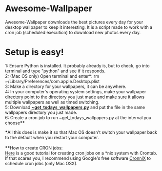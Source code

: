 <h1>Awesome-Wallpaper</h1>
<p>
Awesome-Wallpaper downloads the best pictures every day for your desktop wallpaper to keep it interesting.  It is a script made to work with a cron job (scheduled execution) to download new photos every day.
</p>

<h1>Setup is easy!</h1>
<p>
1:  Ensure Python is installed.  It probably already is, but to check, go into terminal and type "python" and see if it responds.<br/>
2:  (Mac OS only) Open terminal and enter<b>*</b>: rm ~/Library/Preferences/com.apple.Desktop.plist<br/>
3:  Make a directory for your wallpapers, it can be anywhere.<br/>
4:  In your computer's operating system settings, make your wallpaper directory point to the directory you just made and make sure it allows multiple wallpapers as well as timed switching.<br/>
5:  Download <b><a href="https://github.com/thepuma/Awesome-Wallpaper/blob/master/~get_todays_wallpapers.py">~get_todays_wallpapers.py</a></b> and put the file in the same wallpapers directory you just made.<br/>
6:  Create a cron job to run ~get_todays_wallpapers.py at the interval you choose<b>**</b>
</p>
<p>
<b>*</b>All this does is make it so that Mac OS doesn't switch your wallpaper back to the default when you restart your computer.<br/><br/>
<b>**</b>How to create CRON jobs:<br/>
<a href="http://benr75.com/pages/using_crontab_mac_os_x_unix_linux">Here</a> is a good tutorial for creating cron jobs on a *nix system with Crontab.<br/>
If that scares you, I recommend using Google's free software <a href="https://code.google.com/p/cronnix/">CronniX</a> to schedule cron jobs (only Mac OSX).
</p>
